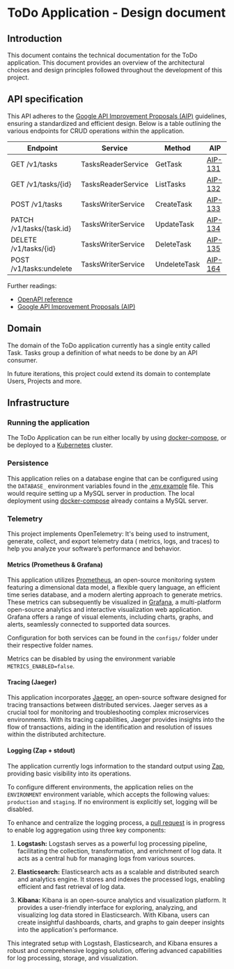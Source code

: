 # ToDo Application - Design document

## Introduction

This document contains the technical documentation for the ToDo application. This document provides an overview of the
architectural choices and design principles followed throughout the development of this project.

## API specification

This API adheres to the [Google API Improvement Proposals (AIP)](https://google.aip.dev) guidelines, ensuring a
standardized and efficient design.
Below is a table outlining the various endpoints for CRUD operations within the application.

| Endpoint                  | Service            | Method       | AIP                                   |
|---------------------------|--------------------|--------------|---------------------------------------|
| GET /v1/tasks             | TasksReaderService | GetTask      | [AIP-131](https://google.aip.dev/131) |
| GET /v1/tasks/{id}        | TasksReaderService | ListTasks    | [AIP-132](https://google.aip.dev/132) |
| POST /v1/tasks            | TasksWriterService | CreateTask   | [AIP-133](https://google.aip.dev/133) |
| PATCH /v1/tasks/{task.id} | TasksWriterService | UpdateTask   | [AIP-134](https://google.aip.dev/134) |
| DELETE /v1/tasks/{id}     | TasksWriterService | DeleteTask   | [AIP-135](https://google.aip.dev/135) |
| POST /v1/tasks:undelete   | TasksWriterService | UndeleteTask | [AIP-164](https://google.aip.dev/164) |

Further readings:

- [OpenAPI reference](api/api.swagger.yaml)
- [Google API Improvement Proposals (AIP)](https://google.aip.dev)

## Domain

The domain of the ToDo application currently has a single entity called Task. Tasks group a definition of what needs to
be done by an API consumer.

In future iterations, this project could extend its domain to contemplate Users, Projects and more.

## Infrastructure

### Running the application

The ToDo Application can be run either locally by using [docker-compose](deployments/local), or be deployed to
a [Kubernetes](deployments/kubernetes) cluster.

### Persistence

This application relies on a database engine that can be configured using the `DATABASE_` environment variables found in
the [.env.example](.env.example) file. This would require setting up a MySQL server in production. The local deployment
using [docker-compose](deployments/local) already contains a MySQL server.

### Telemetry

This project implements OpenTelemetry: It's being used to instrument, generate, collect, and export telemetry data (
metrics, logs, and traces) to help you analyze your software’s performance and behavior.

#### Metrics (Prometheus & Grafana)

This application utilizes [Prometheus](https://prometheus.io/), an open-source monitoring system featuring a dimensional
data model, a flexible query language, an efficient time series database, and a modern alerting approach to generate
metrics. These metrics can subsequently be visualized in [Grafana](https://grafana.com/), a multi-platform open-source
analytics and interactive visualization web application. Grafana offers a range of visual elements, including charts,
graphs, and alerts, seamlessly connected to supported data sources.

Configuration for both services can be found in the `configs/` folder under their respective folder names.

Metrics can be disabled by using the environment variable `METRICS_ENABLED=false`.

#### Tracing (Jaeger)

This application incorporates [Jaeger](https://www.jaegertracing.io/), an open-source software designed for tracing
transactions between distributed services. Jaeger serves as a crucial tool for monitoring and troubleshooting complex
microservices environments. With its tracing capabilities, Jaeger provides insights into the flow of transactions,
aiding in the identification and resolution of issues within the distributed architecture.

#### Logging (Zap + stdout)

The application currently logs information to the standard output using [Zap](https://github.com/uber-go/zap), providing
basic visibility into its operations.

To configure different environments, the application relies on the `ENVIRONMENT` environment variable, which accepts the
following values: `production` and `staging`. If no environment is explicitly set, logging will be disabled.

To enhance and centralize the logging process, a [pull request](https://github.com/marcoshuck/todo/pull/52) is in
progress
to enable log aggregation using three key components:

1. **Logstash:** Logstash serves as a powerful log processing pipeline, facilitating the collection, transformation, and
   enrichment of log data. It acts as a central hub for managing logs from various sources.

2. **Elasticsearch:** Elasticsearch acts as a scalable and distributed search and analytics engine. It stores and
   indexes the processed logs, enabling efficient and fast retrieval of log data.

3. **Kibana:** Kibana is an open-source analytics and visualization platform. It provides a user-friendly interface for
   exploring, analyzing, and visualizing log data stored in Elasticsearch. With Kibana, users can create insightful
   dashboards, charts, and graphs to gain deeper insights into the application's performance.

This integrated setup with Logstash, Elasticsearch, and Kibana ensures a robust and comprehensive logging solution,
offering advanced capabilities for log processing, storage, and visualization.

